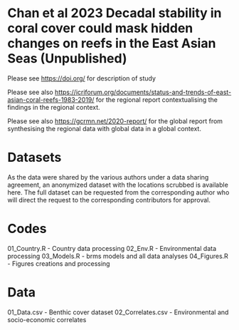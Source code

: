# Chan et al 2023 Decadal stability in coral cover could mask hidden changes on reefs in the East Asian Seas (Unpublished)
Please see https://doi.org/ for description of study

Please see also https://icriforum.org/documents/status-and-trends-of-east-asian-coral-reefs-1983-2019/ for the regional report contextualising the findings in the regional context.

Please see also https://gcrmn.net/2020-report/ for the global report from synthesising the regional data with global data in a global context.

# Datasets
As the data were shared by the various authors under a data sharing agreement, an anonymized dataset with the locations scrubbed is available here. The full dataset can be requested from the corresponding author who will direct the request to the corresponding contributors for approval.

# Codes
01_Country.R - Country data processing
02_Env.R - Environmental data processing
03_Models.R - brms models and all data analyses
04_Figures.R - Figures creations and processing 

# Data
01_Data.csv - Benthic cover dataset
02_Correlates.csv - Environmental and socio-economic correlates 
